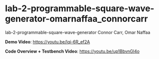 # lab-2-programmable-square-wave-generator-omarnaffaa_connorcarr
lab-2-programmable-square-wave-generator Connor Carr, Omar Naffaa

<b>Demo Video</b>: https://youtu.be/lqi-6R_ef2A

<b>Code Overview + Testbench Video</b>: https://youtu.be/up1BbvnGl4o
